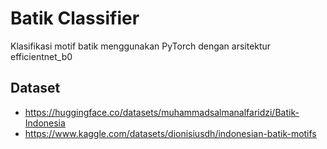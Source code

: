# Batik Classifier

Klasifikasi motif batik menggunakan PyTorch dengan arsitektur efficientnet_b0

## Dataset
- https://huggingface.co/datasets/muhammadsalmanalfaridzi/Batik-Indonesia
- https://www.kaggle.com/datasets/dionisiusdh/indonesian-batik-motifs

